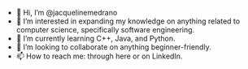 - 👋 Hi, I’m @jacquelinemedrano
- 👀 I’m interested in expanding my knowledge on anything related to computer science, specifically software engineering.
- 🌱 I’m currently learning C++, Java, and Python.
- 💞️ I’m looking to collaborate on anything beginner-friendly.
- 📫 How to reach me: through here or on LinkedIn.

<!---
jacquelinemedrano/jacquelinemedrano is a ✨ special ✨ repository because its `README.md` (this file) appears on your GitHub profile.
You can click the Preview link to take a look at your changes.
--->
